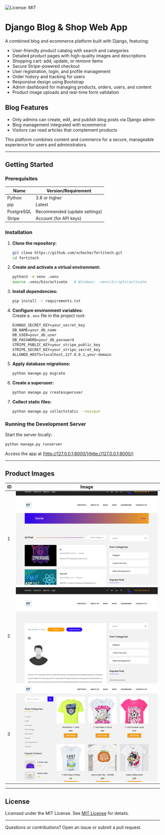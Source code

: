 ![License: MIT](https://img.shields.io/github/license/Xcheche/fortitech)



# Django Blog & Shop Web App

A combined blog and ecommerce platform built with Django, featuring:

- User-friendly product catalog with search and categories
- Detailed product pages with high-quality images and descriptions
- Shopping cart: add, update, or remove items
- Secure Stripe-powered checkout
- User registration, login, and profile management
- Order history and tracking for users
- Responsive design using Bootstrap
- Admin dashboard for managing products, orders, users, and content
- Product image uploads and real-time form validation

## Blog Features

- Only admins can create, edit, and publish blog posts via Django admin
- Blog management integrated with ecommerce
- Visitors can read articles that complement products

This platform combines content and commerce for a secure, manageable experience for users and administrators.

---

## Getting Started

### Prerequisites

| Name       | Version/Requirement              |
|------------|----------------------------------|
| Python     | 3.8 or higher                    |
| pip        | Latest                           |
| PostgreSQL | Recommended (update settings)    |
| Stripe     | Account (for API keys)           |

### Installation

1. **Clone the repository:**
    ```sh
    git clone https://github.com/xcheche/fortitech.git
    cd fortitech
    ```
2. **Create and activate a virtual environment:**
    ```sh
    python3 -m venv .venv
    source .venv/bin/activate   # Windows: .venv\Scripts\activate
    ```
3. **Install dependencies:**
    ```sh
    pip install -r requirements.txt
    ```
4. **Configure environment variables:**  
    Create a `.env` file in the project root:
    ```
    DJANGO_SECRET_KEY=your_secret_key
    DB_NAME=your_db_name
    DB_USER=your_db_user
    DB_PASSWORD=your_db_password
    STRIPE_PUBLIC_KEY=your_stripe_public_key
    STRIPE_SECRET_KEY=your_stripe_secret_key
    ALLOWED_HOSTS=localhost,127.0.0.1,your-domain
    ```
5. **Apply database migrations:**
    ```sh
    python manage.py migrate
    ```
6. **Create a superuser:**
    ```sh
    python manage.py createsuperuser
    ```
7. **Collect static files:**
    ```sh
    python manage.py collectstatic --noinput
    ```

### Running the Development Server

Start the server locally:
```sh
python manage.py runserver
```
Access the app at [http://127.0.0.1:8000/](http://127.0.0.1:8000/)

---

## Product Images

| ID | Image                                      |
|----|--------------------------------------------|
| 1  | ![Product 1](markdown-images/img1.png) |
| 2  | ![Product 2](markdown-images/img2.png) |
| 3  | ![Product 3](markdown-images/img3.png) |

---

## License

Licensed under the MIT License. See [MIT License](LICENSE) for details.

---

Questions or contributions? Open an issue or submit a pull request.
